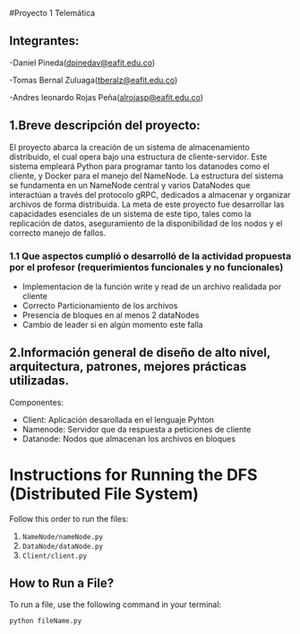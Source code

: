 #Proyecto 1 Telemática

## Integrantes:
-Daniel Pineda(dpinedav@eafit.edu.co)

-Tomas Bernal Zuluaga(tberalz@eafit.edu.co)

-Andres leonardo Rojas Peña(alrojasp@eafit.edu.co)

## 1.Breve descripción del proyecto:
El proyecto abarca la creación de un sistema de almacenamiento distribuido, el cual opera bajo una estructura de  cliente-servidor. Este sistema empleará Python para programar tanto los datanodes como el cliente, y Docker para el manejo del NameNode. La estructura del sistema se fundamenta en un NameNode central y varios DataNodes que interactúan a través del protocolo gRPC, dedicados a almacenar y organizar archivos de forma distribuida. La meta de este proyecto fue desarrollar las capacidades esenciales de un sistema de este tipo, tales como la replicación de datos, aseguramiento de la disponibilidad de los nodos y el correcto manejo de fallos.

### 1.1 Que aspectos cumplió o desarrolló de la actividad propuesta por el profesor (requerimientos funcionales y no funcionales)
- Implementacion de la función write y read de un archivo realidada por cliente
- Correcto Particionamiento de los archivos
- Presencia de bloques en al menos 2 dataNodes
- Cambio de leader si en algún momento este falla

## 2.Información general de diseño de alto nivel, arquitectura, patrones, mejores prácticas utilizadas.
Componentes:
- Client: Aplicación desarollada en el lenguaje Pyhton
- Namenode: Servidor que da respuesta a peticiones de cliente
- Datanode: Nodos que almacenan los archivos en bloques

# Instructions for Running the DFS (Distributed File System)

Follow this order to run the files:

1. `NameNode/nameNode.py`
2. `DataNode/dataNode.py`
3. `Client/client.py`

## How to Run a File?

To run a file, use the following command in your terminal:

```bash
python fileName.py
